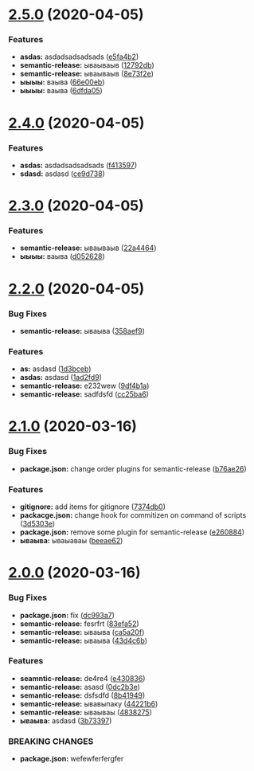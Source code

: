 # [2.5.0](https://github.com/rshaibakov/commit-lint/compare/v2.4.0...v2.5.0) (2020-04-05)


### Features

* **asdas:** asdadsadsadsads ([e5fa4b2](https://github.com/rshaibakov/commit-lint/commit/e5fa4b2caef1e24bd39773d2fae2b53c6dcf70c7))
* **semantic-release:** ываываыв ([12792db](https://github.com/rshaibakov/commit-lint/commit/12792dbc1b1f9078027bba4a7168fdb322741373))
* **semantic-release:** ываываыв ([8e73f2e](https://github.com/rshaibakov/commit-lint/commit/8e73f2ef38891c42afdb3a99d27f31c6f2e39953))
* **ыыыы:** ваыва ([66e00eb](https://github.com/rshaibakov/commit-lint/commit/66e00eb79a5ac5a3bad1d2b6b6320a4e392cce0a))
* **ыыыы:** ваыва ([6dfda05](https://github.com/rshaibakov/commit-lint/commit/6dfda05364544455b5ff238fcc3ff899a6237dd8))

# [2.4.0](https://github.com/rshaibakov/commit-lint/compare/v2.3.0...v2.4.0) (2020-04-05)


### Features

* **asdas:** asdadsadsadsads ([f413597](https://github.com/rshaibakov/commit-lint/commit/f4135977ea45c872b0b33fc58eb05d7c14c8c9d4))
* **sdasd:** asdasd ([ce9d738](https://github.com/rshaibakov/commit-lint/commit/ce9d73831b39b2bb18228364f2a38be21ed763c9))

# [2.3.0](https://github.com/rshaibakov/commit-lint/compare/v2.2.0...v2.3.0) (2020-04-05)


### Features

* **semantic-release:** ываываыв ([22a4464](https://github.com/rshaibakov/commit-lint/commit/22a44640e2f409bbbc8dc3211071eb18b9e4a4e5))
* **ыыыы:** ваыва ([d052628](https://github.com/rshaibakov/commit-lint/commit/d0526288558d7ed69523705bf347d900228e185d))

# [2.2.0](https://github.com/rshaibakov/commit-lint/compare/v2.1.0...v2.2.0) (2020-04-05)


### Bug Fixes

* **semantic-release:** ываыва ([358aef9](https://github.com/rshaibakov/commit-lint/commit/358aef9d43479d0f0b718a87c51176bee5b47128))


### Features

* **as:** asdasd ([1d3bceb](https://github.com/rshaibakov/commit-lint/commit/1d3bcebfe299a32280c09b61373e46de2d0d928a))
* **asdas:** asdasd ([1ad2fd9](https://github.com/rshaibakov/commit-lint/commit/1ad2fd9e7141cd4261a38967c72b54887d83383b))
* **semantic-release:** e232wew ([9df4b1a](https://github.com/rshaibakov/commit-lint/commit/9df4b1a418dd0ec98dd1468f28370e75348a431b))
* **semantic-release:** sadfdsfd ([cc25ba6](https://github.com/rshaibakov/commit-lint/commit/cc25ba6f19138f7a795347bf57b6927d6f96e00e))

# [2.1.0](https://github.com/rshaibakov/commit-lint/compare/v2.0.0...v2.1.0) (2020-03-16)


### Bug Fixes

* **package.json:** change order plugins for semantic-release ([b76ae26](https://github.com/rshaibakov/commit-lint/commit/b76ae261cecf141a5648d91081f1261c75711612))


### Features

* **gitignore:** add items for gitignore ([7374db0](https://github.com/rshaibakov/commit-lint/commit/7374db0b6281f31aed53185519a3a12eae16917e))
* **packacge.json:** change hook for commitizen on command of scripts ([3d5303e](https://github.com/rshaibakov/commit-lint/commit/3d5303eefa0c6f4a7d0d681ca7e2e82c4b172236))
* **package.json:** remove some plugin for semantic-release ([e260884](https://github.com/rshaibakov/commit-lint/commit/e2608841743fd29078de1abb2615d830978fe847))
* **ываыва:** ываыаваы ([beeae62](https://github.com/rshaibakov/commit-lint/commit/beeae62323a0fdbfbc6c94b7132b46cfe4bad886))

# [2.0.0](https://github.com/rshaibakov/commit-lint/compare/v1.0.1...v2.0.0) (2020-03-16)


### Bug Fixes

* **package.json:** fix ([dc993a7](https://github.com/rshaibakov/commit-lint/commit/dc993a712d2a43af1b17428e664510dd22748064))
* **semantic-release:** fesrfrt ([83efa52](https://github.com/rshaibakov/commit-lint/commit/83efa52339a506df1621d3a0c1e4d61e7e790087))
* **semantic-release:** ываыва ([ca5a20f](https://github.com/rshaibakov/commit-lint/commit/ca5a20fdeca6d62cf4cb2b1facbb6a82a5d030a0))
* **semantic-release:** ываыва ([43d4c6b](https://github.com/rshaibakov/commit-lint/commit/43d4c6b3f8b3c56bdf654be8f8d50d4f217a9062))


### Features

* **seamntic-release:** de4re4 ([e430836](https://github.com/rshaibakov/commit-lint/commit/e43083693eaab8b1f1955a11af18016ab665f2ab))
* **semantic-release:** asasd ([0dc2b3e](https://github.com/rshaibakov/commit-lint/commit/0dc2b3e5900926b5cb7969928b636850576e407c))
* **semantic-release:** dsfsdfd ([8b41949](https://github.com/rshaibakov/commit-lint/commit/8b419490d6c5093446258bfe255be5e9fa834e41))
* **semantic-release:** ывавыпаку ([44221b6](https://github.com/rshaibakov/commit-lint/commit/44221b66087c7de07d033aab2166b96babb0396a))
* **semantic-release:** ываываы ([4838275](https://github.com/rshaibakov/commit-lint/commit/4838275924ae320068d07e8f18e6a6ae676e4b3f))
* **ываыва:** asdasd ([3b73397](https://github.com/rshaibakov/commit-lint/commit/3b7339730c7352829c0104b3bcb4c4087c880cdb))


### BREAKING CHANGES

* **package.json:** wefewferfergfer
